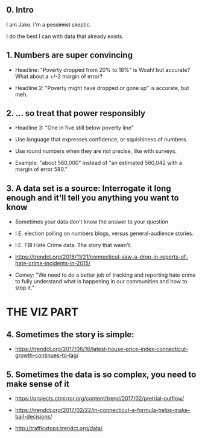 ## 0. Intro

I am Jake. I'm a ~~pessimist~~ skeptic.

I do the best I can  with data that already exists.

## 1. Numbers are super convincing

* Headline: "Poverty dropped from 20% to 18%" is Woah! but accurate? What about a +/-2 margin of error?

* Headline 2: "Poverty might have dropped or gone up" is accurate, but meh.

## 2. ... so treat that power responsibly

* Headline 3: "One in five still below poverty line"

* Use language that expresses confidence, or squishiness of numbers.

* Use round numbers when they are not precise, like with surveys.

* Example: "about 560,000" instead of "an estimated 560,042 with a margin of error 580."

## 3. A data set is a source: Interrogate it long enough and it'll tell you anything you want to know

* Sometimes your data don't know the answer to your question

* I.E. election polling on numbers blogs, versus general-audience stories.

* I.E. FBI Hate Crime data. The story that wasn't.

* https://trendct.org/2016/11/21/connecticut-saw-a-drop-in-reports-of-hate-crime-incidents-in-2015/

* Comey: "We need to do a better job of tracking and reporting hate crime to fully understand what is happening in our communities and how to stop it."

# THE VIZ PART

## 4. Sometimes the story is simple:

* https://trendct.org/2017/06/16/latest-house-price-index-connecticut-growth-continues-to-lag/

## 5. Sometimes the data is so complex, you need to make sense of it

* https://projects.ctmirror.org/content/trend/2017/02/pretrial-outflow/

* https://trendct.org/2017/02/22/in-connecticut-a-formula-helps-make-bail-decisions/

* http://trafficstops.trendct.org/data/

